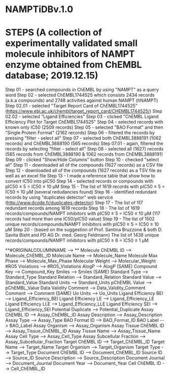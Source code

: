 # NAMPTiDBv.1.0
# STEPS (A collection of experimentally validated small molecule inhibitors of NAMPT enzyme obtained from ChEMBL database; 2019.12.15)
Step 01 - searched compounds in ChEMBL by using "NAMPT" as a query word
Step 02 - selected ChEMBL1744525 which consists 2434 records (a.k.a compounds) and 2748 activities against human NAMPT (hNAMPT)  
Step 02.01 - selected "Target Report Card of ChEMBL1744525" (https://www.ebi.ac.uk/chembl/target_report_card/CHEMBL1744525/)
Step 02.02 - selected "Ligand Efficiencies"
Step 03 - clicked "ChEMBL Ligand Efficiency Plot for Target ChEMBL1744525"
Step 04 - selected records with known only IC50 (2509 records)
Step 05 - selected "BAO Format" and then "Single Protein Format" (2162 records)
Step 06 - filtered the records by pressing "filter - select all"
Step 07 - selected both ChEMBL3888191 (1062 records) and ChEMBL3888190 (565 records)
Step 07.01 - again, filtered the records by selecting "filter - select all"
Step 08 - selected all (1627) records (565 records from ChEMBL3888190 & 1062 records from ChEMBL3888191)
Step 09 - clicked "Show/Hide Columns" button
Step 10 - checked "select all"
Step 11 - downloaded all of the compounds (1627 records) as a CSV file 
Step 12 - downloaded all of the compounds (1627 records) as a TSV file as well as an excel file
Step 13 - I made a reference table that show how to convert IC50 into pIC50
Step 14 - selected records or compounds with pIC50 ≥ 5 = IC50 ≤ 10 µM
Step 15 - The list of 1619 records with pIC50 ≥ 5 = IC50 ≤ 10 µM (several redudancies found)
Step 16 - identified redundant records by using "duplicates detector" web service (http://www.dcode.fr/duplicates-detector)
Step 17 - The list of 117 redundant records among 1619 records 
Step 18 - The list of 1619 records/compounds/NAMPT inhibitors with pIC50 ≥ 5 = IC50 ≤ 10 µM (117 records had more than one IC50/pIC50 value)
Step 19 - The list of 1502 unique records/compounds/NAMPT inhibitors with pIC50 ≥ 5 = IC50 ≤ 10 µM
Step 20 - (based on the suggestion of Prof. Santina Bruzzone & both D. Savita Bisht and PD AG Dr. med. Georg Feldmann) The list of 1438 unique records/compounds/NAMPT inhibitors with pIC50 ≥ 6 = IC50 ≤ 1 µM

**#ORIGINALCOLUMNNAME --> **
Molecule ChEMBL ID --> Molecule_ChEMBL_ID
Molecule Name --> Molecule_Name
Molecule Max Phase --> Molecule_Max_Phase
Molecular Weight --> Molecular_Weight
#RO5 Violations --> #RO5_Violations
AlogP --> AlogP (SAME)
Compound Key --> Compound_Key
Smiles --> Smiles (SAME)
Standard Type --> Standard_Type
Standard Relation --> Standard_Relation
Standard Value --> Standard_Value
Standard Units --> Standard_Units
pChEMBL Value --> pChEMBL_Value
Data Validity Comment --> Data_Validity_Comment
Comment --> Comment (SAME)
Uo Units --> Uo_Units
Ligand Efficiency BEI --> Ligand_Efficiency_BEI
Ligand Efficiency LE --> Ligand_Efficiency_LE
Ligand Efficiency LLE --> Ligand_Efficiency_LLE
Ligand Efficiency SEI --> Ligand_Efficiency_SEI
Potential Duplicate --> Potential_Duplicate
Assay ChEMBL ID --> Assay_ChEMBL_ID
Assay Description --> Assay_Description
Assay Type --> Assay_Type
BAO Format ID --> BAO_Format_ID
BAO Label --> BAO_Label
Assay Organism --> Assay_Organism
Assay Tissue ChEMBL ID --> Assay_Tissue_ChEMBL_ID
Assay Tissue Name --> Assay_Tissue_Name
Assay Cell Type --> Assay_Cell_Type
Assay Subcellular Fraction --> Assay_Subcellular_Fraction
Target ChEMBL ID --> Target_ChEMBL_ID
Target Name --> Target_Name
Target Organism --> Target_Organism
Target Type --> Target_Type
Document ChEMBL ID --> Document_ChEMBL_ID
Source ID --> Source_ID
Source Description --> Source_Description
Document Journal --> Document_Journal
Document Year --> Document_Year
Cell ChEMBL ID --> Cell_ChEMBL_ID
